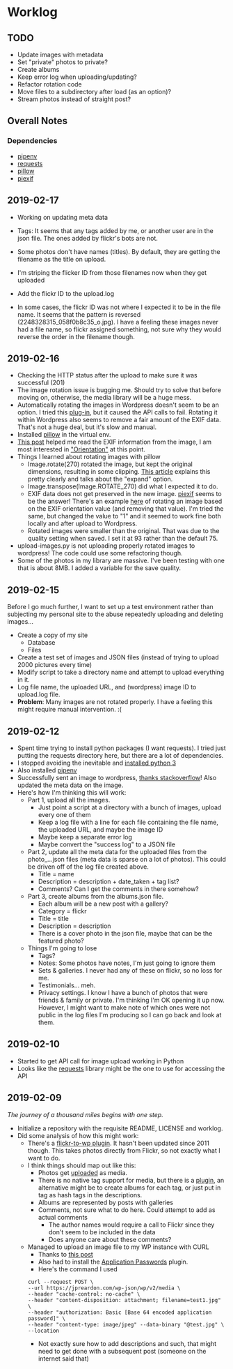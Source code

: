 # Worklog

## TODO

- Update images with metadata
- Set "private" photos to private?
- Create albums
- Keep error log when uploading/updating?
- Refactor rotation code
- Move files to a subdirectory after load (as an option)?
- Stream photos instead of straight post?

## Overall Notes

### Dependencies 

- [pipenv](https://pipenv.readthedocs.io/en/latest/)
- [requests](http://docs.python-requests.org/en/master/)
- [pillow](https://python-pillow.org/)
- [piexif](https://pypi.org/project/piexif/)

## 2019-02-17

- Working on updating meta data

- Tags: It seems that any tags added by me, or another user are in the json file. The ones added by flickr's bots are not.
- Some photos don't have names (titles). By default, they are getting the filename as the title on upload. 
- I'm striping the flicker ID from those filenames now when they get uploaded
- Add the flickr ID to the upload.log
-  In some cases, the flickr ID was not where I expected it to be in the file name. It seems that the pattern is reversed (2248328315_058f0b8c35_o.jpg). I have a feeling these images never had a file name, so flickr assigned something, not sure why they would reverse the order in the filename though.

## 2019-02-16

- Checking the HTTP status after the upload to make sure it was successful (201)
- The image rotation issue is bugging me. Should try to solve that before moving on, otherwise, the media library will be a huge mess.
- Automatically rotating the images in Wordpress doesn't seem to be an option. I tried this [plug-in](https://wordpress.org/plugins/fix-image-rotation/), but it caused the API calls to fail. Rotating it within Wordpress also seems to remove a fair amount of the EXIF data. That's not a huge deal, but it's slow and manual.
- Installed [pillow](https://python-pillow.org/) in the virtual env.
- [This post](https://stackoverflow.com/questions/4764932/in-python-how-do-i-read-the-exif-data-for-an-image) helped me read the EXIF information from the image, I am most interested in ["Orientation"](http://sylvana.net/jpegcrop/exif_orientation.html) at this point.
- Things I learned about rotating images with pillow
  - Image.rotate(270) rotated the image, but kept the original dimensions, resulting in some clipping. [This article](https://dzone.com/articles/image-processing-in-python-with-pillow) explains this pretty clearly and talks about the "expand" option. 
  - Image.transpose(Image.ROTATE_270) did what I expected it to do.
  - EXIF data does not get preserved in the new image. [piexif](https://pypi.org/project/piexif/) seems to be the answer! There's an example [here](https://piexif.readthedocs.io/en/latest/sample.html#with-pil-pillow) of rotating an image based on the EXIF orientation value (and removing that value). I'm tried the same, but changed the value to "1" and it seemed to work fine both locally and after upload to Wordpress.
  - Rotated images were smaller than the original. That was due to the quality setting when saved. I set it at 93 rather than the default 75.
- upload-images.py is not uploading properly rotated images to wordpress! The code could use some refactoring though.
- Some of the photos in my library are massive. I've been testing with one that is about 8MB. I added a variable for the save quality.


## 2019-02-15

Before I go much further, I want to set up a test environment rather than subjecting my personal site to the abuse repeatedly uploading and deleting images...

- Create a copy of my site
  - Database
  - Files
- Create a test set of images and JSON files (instead of trying to upload 2000 pictures every time)
- Modify script to take a directory name and attempt to upload everything in it.
- Log file name, the uploaded URL, and (wordpress) image ID to upload.log file.
- **Problem**: Many images are not rotated properly. I have a feeling this might require manual intervention. :(


## 2019-02-12

- Spent time trying to install python packages (I want requests). I tried just putting the requests directory here, but there are a lot of dependencies.
- I stopped avoiding the inevitable and [installed python 3](https://docs.python-guide.org/starting/install3/osx/#install3-osx)
- Also installed [pipenv](https://docs.python-guide.org/dev/virtualenvs/#virtualenvironments-ref)
- Successfully sent an image to wordpress, [thanks stackoverflow](https://stackoverflow.com/questions/14365027/python-post-binary-data)! Also updated the meta data on the image.
- Here's how I'm thinking this will work:
  - Part 1, upload all the images. 
    - Just point a script at a directory with a bunch of images, upload every one of them
    - Keep a log file with a line for each file containing the file name, the uploaded URL, and maybe the image ID
    - Maybe keep a separate error log
    - Maybe convert the "success log" to a JSON file
  - Part 2, update all the meta data for the uploaded files from the photo_...json files (meta data is sparse on a lot of photos). This could be driven off of the log file created above.
    - Title = name
    - Description = description + date_taken + tag list?
    - Comments? Can I get the comments in there somehow? 
  - Part 3, create albums from the albums.json file.
    - Each album will be a new post with a gallery?
    - Category = flickr
    - Title = title
    - Description = description
    - There is a cover photo in the json file, maybe that can be the featured photo?
  - Things I'm going to lose
    - Tags?
    - Notes: Some photos have notes, I'm just going to ignore them
    - Sets & galleries. I never had any of these on flickr, so no loss for me.
    - Testimonials... meh.
    - Privacy settings. I know I have a bunch of photos that were friends & family or private. I'm thinking I'm OK opening it up now. However, I might want to make note of which ones were not public in the log files I'm producing so I can go back and look at them.

## 2019-02-10

- Started to get API call for image upload working in Python
- Looks like the [requests](http://docs.python-requests.org/en/master/) library might be the one to use for accessing the API

## 2019-02-09

*The journey of a thousand miles begins with one step.*

- Initialize a repository with the requisite README, LICENSE and worklog.
- Did some analysis of how this might work:
  - There's a [flickr-to-wp plugin](https://github.com/bradt/flickr-to-wp). It hasn't been updated since 2011 though. This takes photos directly from Flickr, so not exactly what I want to do.
  - I think things should map out like this:
    - Photos get [uploaded](https://developer.wordpress.org/rest-api/reference/media/#create-a-media-item) as media. 
    - There is no native tag support for media, but there is a [plugin](https://wordpress.org/plugins/enhanced-media-library/), an alternative might be to create albums for each tag, or just put in tag as hash tags in the descriptions.
    - Albums are represented by posts with galleries
    - Comments, not sure what to do here. Could attempt to add as actual comments
      - The author names would require a call to Flickr since they don't seem to be included in the data
      - Does anyone care about these comments?
  - Managed to upload an image file to my WP instance with CURL
    - Thanks to [this post](https://stackoverflow.com/questions/37432114/wp-rest-api-upload-image)
    - Also had to install the [Application Passwords](https://wordpress.org/plugins/application-passwords/) plugin.
    - Here's the command I used
    ```
    curl --request POST \
    --url https://jpreardon.com/wp-json/wp/v2/media \
    --header "cache-control: no-cache" \
    --header "content-disposition: attachment; filename=test1.jpg" \
    --header "authorization: Basic [Base 64 encoded application password]" \
    --header "content-type: image/jpeg" --data-binary "@test.jpg" \
    --location
    ```
    - Not exactly sure how to add descriptions and such, that might need to get done with a subsequent post (someone on the internet said that)